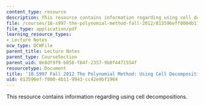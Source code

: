 ```yaml
---
content_type: resource
description: This resource contains information regarding using cell decompositions.
file: /courses/18-s997-the-polynomial-method-fall-2012/813596eff0004b119943cc42e9bf1964_MIT18_S997F12_lec19.pdf
file_type: application/pdf
learning_resource_types:
- Lecture Notes
ocw_type: OCWFile
parent_title: Lecture Notes
parent_type: CourseSection
parent_uid: 0e8df9f9-b058-f84f-2357-9b0f4471554f
resourcetype: Document
title: '18.S997 Fall 2012 The Polynomial Method: Using Cell Decompositions'
uid: 813596ef-f000-4b11-9943-cc42e9bf1964
---
```

This resource contains information regarding using cell decompositions.

